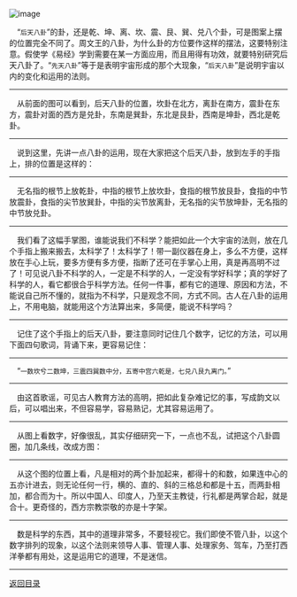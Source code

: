 ![image](https://github.com/user-attachments/assets/67500239-c241-4bd6-a97a-2eaae01911dc)

&emsp;“``后天八卦``”的卦，还是乾、坤、离、坎、震、艮、巽、兑八个卦，可是图案上摆的位置完全不同了。周文王的八卦，为什么卦的方位要作这样的摆法，这要特别注意。假使学《易经》学到需要在某一方面应用，而且用得有功效，就要特别研究后天八卦了。“``先天八卦``”等于是表明宇宙形成的那个大现象，“``后天八卦``”是说明宇宙以内的变化和运用的法则。
___
&emsp;从前面的图可以看到，后天八卦的位置，坎卦在北方，离卦在南方，震卦在东方，震卦对面的西方是兑卦，东南是巽卦，东北是艮卦，西南是坤卦，西北是乾卦。
___
&emsp;说到这里，先讲一点八卦的运用，现在大家把这个后天八卦，放到左手的手指上，排的位置是这样的：
___
&emsp;无名指的根节上放乾卦，中指的根节上放坎卦，食指的根节放艮卦，食指的中节放震卦，食指的尖节放巽卦，中指的尖节放离卦，无名指的尖节放坤卦，无名指的中节放兑卦。
___
&emsp;我们看了这幅手掌图，谁能说我们不科学？能把如此一个大宇宙的法则，放在几个手指上搬来搬去，太科学了！太科学了！带一副仪器在身上，多么不方便，这样放在手心上玩，要多方便有多方便，指断了还可在手掌心上用，真是再高明不过了！可见说八卦不科学的人，一定是不科学的人，一定没有学好科学；真的学好了科学的人，看它都很合乎科学方法。任何一件事，都有它的道理、原因和方法，不能说自己所不懂的，就指为不科学，只是观念不同，方式不同。古人在八卦的运用上，不用电脑，就能用这个方法算出来，多简便，能说不科学吗？
___
&emsp;记住了这个手指上的后天八卦，要注意同时记住几个数字，记忆的方法，可以用下面四句歌词，背诵下来，更容易记住：
___
&emsp;“``一数坎兮二数坤，三震四巽数中分，五寄中宫六乾是，七兑八艮九离门。``”
___
&emsp;由这首歌谣，可见古人教育方法的高明，把如此复杂难记忆的事，写成韵文以后，可以唱出来，不但容易学，容易熟记，尤其容易运用了。
___
&emsp;从图上看数字，好像很乱，其实仔细研究一下，一点也不乱，试把这个八卦圆圈，加几条线，改成方图：
___
&emsp;从这个图的位置上看，凡是相对的两个卦加起来，都得十的和数，如果连中心的五亦计进去，则无论任何一行，横的、直的、斜的三格总和都是十五，而两卦相加，都合而为十。所以中国人、印度人，乃至天主教徒，行礼都是两掌合起，就是合十。更奇怪的，西方宗教崇敬的亦是十字架。
___
&emsp;数是科学的东西，其中的道理非常多，不要轻视它。我们即使不管八卦，以这个数字排列的现象，以这个法则来领导人事、管理人事、处理家务、驾车，乃至打西洋拳都有用处，这是运用它的道理，不是迷信。
___
[返回目录](../../master/README.md#目录)
